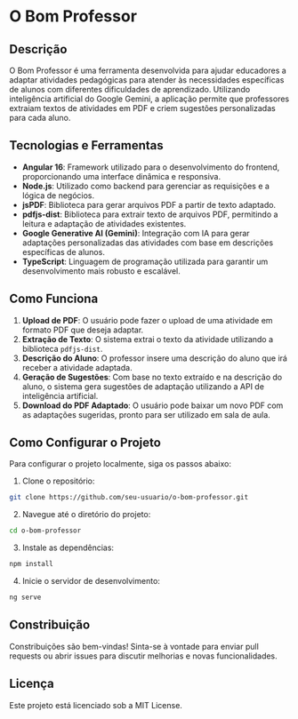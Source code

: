 # O Bom Professor

## Descrição

O Bom Professor é uma ferramenta desenvolvida para ajudar educadores a adaptar atividades pedagógicas para atender às necessidades específicas de alunos com diferentes dificuldades de aprendizado. Utilizando inteligência artificial do Google Gemini, a aplicação permite que professores extraiam textos de atividades em PDF e criem sugestões personalizadas para cada aluno.

## Tecnologias e Ferramentas

- **Angular 16**: Framework utilizado para o desenvolvimento do frontend, proporcionando uma interface dinâmica e responsiva.
- **Node.js**: Utilizado como backend para gerenciar as requisições e a lógica de negócios.
- **jsPDF**: Biblioteca para gerar arquivos PDF a partir de texto adaptado.
- **pdfjs-dist**: Biblioteca para extrair texto de arquivos PDF, permitindo a leitura e adaptação de atividades existentes.
- **Google Generative AI (Gemini)**: Integração com IA para gerar adaptações personalizadas das atividades com base em descrições específicas de alunos.
- **TypeScript**: Linguagem de programação utilizada para garantir um desenvolvimento mais robusto e escalável.

## Como Funciona

1. **Upload de PDF**: O usuário pode fazer o upload de uma atividade em formato PDF que deseja adaptar.
2. **Extração de Texto**: O sistema extrai o texto da atividade utilizando a biblioteca `pdfjs-dist`.
3. **Descrição do Aluno**: O professor insere uma descrição do aluno que irá receber a atividade adaptada.
4. **Geração de Sugestões**: Com base no texto extraído e na descrição do aluno, o sistema gera sugestões de adaptação utilizando a API de inteligência artificial.
5. **Download do PDF Adaptado**: O usuário pode baixar um novo PDF com as adaptações sugeridas, pronto para ser utilizado em sala de aula.

## Como Configurar o Projeto

Para configurar o projeto localmente, siga os passos abaixo:

1. Clone o repositório:
  ```bash
  git clone https://github.com/seu-usuario/o-bom-professor.git
  ```
2. Navegue até o diretório do projeto:
  ```bash
  cd o-bom-professor
  ```
3. Instale as dependências:
  ```bash
  npm install
  ```
4. Inicie o servidor de desenvolvimento:
  ```bash
  ng serve
  ```
## Constribuição
Constribuições são bem-vindas! Sinta-se à vontade para enviar pull requests ou abrir issues para discutir melhorias e novas funcionalidades.

## Licença
Este projeto está licenciado sob a MIT License.


